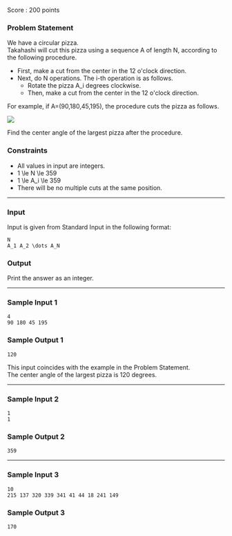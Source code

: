 Score : 200 points

### Problem Statement

We have a circular pizza.  
Takahashi will cut this pizza using a sequence A of length N, according to the following procedure.

* First, make a cut from the center in the 12 o'clock direction.
* Next, do N operations. The i-th operation is as follows.
  + Rotate the pizza A\_i degrees clockwise.
  + Then, make a cut from the center in the 12 o'clock direction.

For example, if A=(90,180,45,195), the procedure cuts the pizza as follows.

![](https://img.atcoder.jp/ghi/AWP_pict.png)

Find the center angle of the largest pizza after the procedure.

### Constraints

* All values in input are integers.
* 1 \le N \le 359
* 1 \le A\_i \le 359
* There will be no multiple cuts at the same position.

---

### Input

Input is given from Standard Input in the following format:

```
N
A_1 A_2 \dots A_N
```

### Output

Print the answer as an integer.

---

### Sample Input 1

```
4
90 180 45 195
```

### Sample Output 1

```
120
```

This input coincides with the example in the Problem Statement.  
The center angle of the largest pizza is 120 degrees.

---

### Sample Input 2

```
1
1
```

### Sample Output 2

```
359
```

---

### Sample Input 3

```
10
215 137 320 339 341 41 44 18 241 149
```

### Sample Output 3

```
170
```